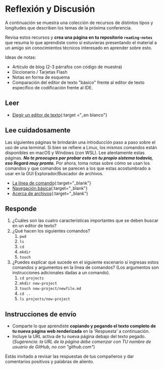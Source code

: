 # Reflexión y Discusión

A continuación se muestra una colección de recursos de distintos tipos y longitudes que describen los temas de la próxima conferencia.

Revisa estos recursos y **crea una página en tu repositorio `reading-notes`** que resuma lo que aprendiste como si estuvieras presentando el material a un amigo sin conocimientos técnicos interesado en aprender sobre esto.


Ideas de notas:

* Artículo de blog (2-3 párrafos con código de muestra)
* Diccionario / Tarjetas Flash
* Notas en forma de esquema
* Comparación del editor de texto "básico" frente al editor de texto específico de codificación frente al IDE.

## Leer

* [Elegir un editor de texto](https://entertechschool.github.io/code-102-guide/curriculum/class-02/Choosing-A-Text-Editor-The-Older-Coder-es.pdf){:target ="_en blanco"}

## Lee cuidadosamente

Las siguientes páginas te brindarán una introducción paso a paso sobre el uso de una terminal. Si bien se refiere a Linux, los mismos comandos están disponibles en macOS y Windows (con WSL). Lee atentamente estas páginas. ***No te preocupes por probar esto en tu propio sistema todavía, eso llegará muy pronto.*** Por ahora, toma notas sobre cómo se usan los comandos y que comandos se  parecen a los que estas acostumbrado a usar en la GUI Explorador/Buscador de archivos.

* [La línea de comando](https://ryanstutorials.net/linuxtutorial/commandline.php){:target="_blank"}
* [Navegación básica](https://ryanstutorials.net/linuxtutorial/navigation.php){:target="_blank"}
* [Acerca de archivos](https://ryanstutorials.net/linuxtutorial/aboutfiles.php){:target="_blank"}

## Responde

1. ¿Cuáles son las cuatro características importantes que se deben buscar en un editor de texto?
2. ¿Qué hacen los siguientes comandos?
    1. `pwd`
    2. `ls`
    3. `cd`
    4. `mkdir`
    5. `touch`
3. ¿Puedes explicar qué sucede en el siguiente escenario si ingresas estos comandos y argumentos en la línea de comandos? (Los argumentos son instrucciones adicionales dadas a un comando).
    1. `cd projects`
    2. `mkdir new-project`
    3. `touch new-project/newfile.md`
    4. `cd ..`
    5. `ls projects/new-project`

## Instrucciones de envío


* Comparte lo que aprendiste **copiando y pegando el texto completo de tu nueva página web renderizada** en la 'Respuesta' a continuación.
* Incluye la URL activa de tu nueva página debajo del texto pegado. (*Sugerencia: la URL de la página debe comenzar con TU nombre de usuario de GitHub, no con "github.com"*)

Estás invitado a revisar las respuestas de tus compañeros y dar comentarios positivos y palabras de aliento.
